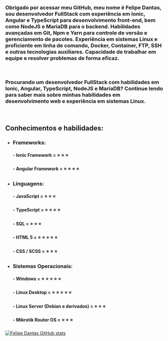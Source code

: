 ### Obrigado por acessar meu GitHub, meu nome é Felipe Dantas, sou desenvolvedor FullStack com experiência em Ionic, Angular e TypeScript para desenvolvimento front-end, bem como NodeJS e MariaDB para o backend. Habilidades avançadas em Git, Npm e Yarn para controle de versão e gerenciamento de pacotes. Experiência em sistemas Linux e proficiente em linha de comando, Docker, Container, FTP, SSH e outras tecnologias auxiliares. Capacidade de trabalhar em equipe e resolver problemas de forma eficaz.
<br>

### Procurando um desenvolvedor FullStack com habilidades em Ionic, Angular, TypeScript, NodeJS e MariaDB? Continue lendo para saber mais sobre minhas habilidades em desenvolvimento web e experiência em sistemas Linux.
<br>

## Conhecimentos e habilidades:

* ### Frameworks: 

    #### - Ionic Framework = ⭐ ⭐ ⭐

    #### - Angular Framework = ⭐ ⭐ ⭐ ⭐

* ### Linguagens: 

    #### - JavaScript = ⭐ ⭐ ⭐

    #### - TypeScript = ⭐ ⭐ ⭐ ⭐

    #### - SQL = ⭐ ⭐ ⭐

    #### - HTML 5 = ⭐ ⭐ ⭐ ⭐ ⭐

    #### - CSS / SCSS = ⭐ ⭐ ⭐

* ### Sistemas Operacionais: 

    #### - Windows = ⭐ ⭐ ⭐ ⭐ ⭐

    #### - Linux Desktop = ⭐ ⭐ ⭐ ⭐ ⭐

    #### - Linux Server (Debian e derivados) = ⭐ ⭐ ⭐

    #### - Mikrotik Router OS = ⭐ ⭐ ⭐





[![Felipe Dantas GitHub stats](https://github-readme-stats.vercel.app/api?username=felp23)](https://github.com/felp23/github-readme-stats)